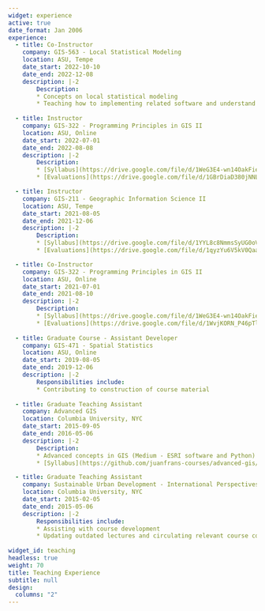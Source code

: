 ```yaml
---
widget: experience
active: true
date_format: Jan 2006
experience:
  - title: Co-Instructor
    company: GIS-563 - Local Statistical Modeling
    location: ASU, Tempe
    date_start: 2022-10-10
    date_end: 2022-12-08
    description: |-2
        Description:
        * Concepts on local statistical modeling
        * Teaching how to implementing related software and understand inference
        
  - title: Instructor
    company: GIS-322 - Programming Principles in GIS II
    location: ASU, Online
    date_start: 2022-07-01
    date_end: 2022-08-08
    description: |-2
        Description:
        * [Syllabus](https://drive.google.com/file/d/1WeG3E4-wn14OakFieuB53UT9I3DWKfVo/view?usp=sharing)
        * [Evaluations](https://drive.google.com/file/d/1GBrDiaD380jNNLjmNSotY31F3j-bUvN7/view?usp=sharing)

  - title: Instructor
    company: GIS-211 - Geographic Information Science II
    location: ASU, Tempe
    date_start: 2021-08-05
    date_end: 2021-12-06
    description: |-2
        Description:
        * [Syllabus](https://drive.google.com/file/d/1YYL8c8NmmsSyUG0oV5jyNNrDzBLstER_/view?usp=sharing)
        * [Evaluations](https://drive.google.com/file/d/1qyzYu6V5kV0QaaaW8ykDW0iQj9gEYyKc/view?usp=sharing)

  - title: Co-Instructor
    company: GIS-322 - Programming Principles in GIS II
    location: ASU, Online
    date_start: 2021-07-01
    date_end: 2021-08-10
    description: |-2
        Description:
        * [Syllabus](https://drive.google.com/file/d/1WeG3E4-wn14OakFieuB53UT9I3DWKfVo/view?usp=sharing)
        * [Evaluations](https://drive.google.com/file/d/1WvjKORN_P46pTl6sGpvutmyZZn_GN3kY/view?usp=sharing)
        
  - title: Graduate Course - Assistant Developer
    company: GIS-471 - Spatial Statistics
    location: ASU, Online
    date_start: 2019-08-05
    date_end: 2019-12-06
    description: |-2
        Responsibilities include:
        * Contributing to construction of course material
        
  - title: Graduate Teaching Assistant
    company: Advanced GIS
    location: Columbia University, NYC
    date_start: 2015-09-05
    date_end: 2016-05-06
    description: |-2
        Description:
        * Advanced concepts in GIS (Medium - ESRI software and Python)
        * [Syllabus](https://github.com/juanfrans-courses/advanced-gis/blob/master/Fall_2015/Syllabus.md)

  - title: Graduate Teaching Assistant
    company: Sustainable Urban Development - International Perspectives
    location: Columbia University, NYC
    date_start: 2015-02-05
    date_end: 2015-05-06
    description: |-2
        Responsibilities include:
        * Assisting with course development
        * Updating outdated lectures and circulating relevant course content
        
widget_id: teaching
headless: true
weight: 70
title: Teaching Experience
subtitle: null
design:
  columns: "2"
---
```

